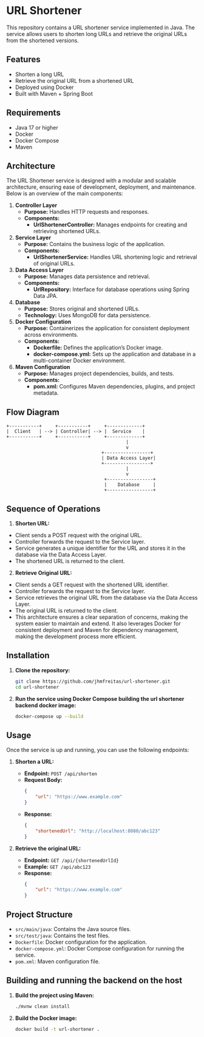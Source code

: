# URL Shortener

This repository contains a URL shortener service implemented in Java. The service allows users to shorten long URLs and retrieve the original URLs from the shortened versions.

## Features

- Shorten a long URL
- Retrieve the original URL from a shortened URL
- Deployed using Docker
- Built with Maven + Spring Boot

## Requirements

- Java 17 or higher
- Docker
- Docker Compose
- Maven

## Architecture
The URL Shortener service is designed with a modular and scalable architecture, ensuring ease of development, deployment, and maintenance. Below is an overview of the main components:

1. **Controller Layer**
   - **Purpose:** Handles HTTP requests and responses.
   - **Components:**
       - **UrlShortenerController:** Manages endpoints for creating and retrieving shortened URLs.
2. **Service Layer**
   - **Purpose:** Contains the business logic of the application.
   - **Components:**
      - **UrlShortenerService:** Handles URL shortening logic and retrieval of original URLs.
3. **Data Access Layer**
   - **Purpose:** Manages data persistence and retrieval.
   - **Components:**
      - **UrlRepository:** Interface for database operations using Spring Data JPA.
4. **Database**
   - **Purpose:** Stores original and shortened URLs.
   - **Technology:** Uses MongoDB for data persistence.
5. **Docker Configuration**
   - **Purpose:** Containerizes the application for consistent deployment across environments.
   - **Components:**
     - **Dockerfile:** Defines the application’s Docker image.
     - **docker-compose.yml:** Sets up the application and database in a multi-container Docker environment.
6. **Maven Configuration**
   - **Purpose:** Manages project dependencies, builds, and tests.
   - **Components:**
     - **pom.xml:** Configures Maven dependencies, plugins, and project metadata.

## Flow Diagram
```
+-----------+     +-----------+     +-------------+
|  Client   | --> | Controller| --> |  Service    |
+-----------+     +-----------+     +-------------+
                                            |
                                            v
                                   +-----------------+
                                   | Data Access Layer|
                                   +-----------------+
                                            |
                                            v
                                    +-----------------+
                                    |    Database     |
                                    +-----------------+
```
## Sequence of Operations

1. **Shorten URL:**

- Client sends a POST request with the original URL.
- Controller forwards the request to the Service layer.
- Service generates a unique identifier for the URL and stores it in the database via the Data Access Layer.
- The shortened URL is returned to the client.

2. **Retrieve Original URL:**

- Client sends a GET request with the shortened URL identifier.
- Controller forwards the request to the Service layer.
- Service retrieves the original URL from the database via the Data Access Layer.
- The original URL is returned to the client.
- This architecture ensures a clear separation of concerns, making the system easier to maintain and extend. It also leverages Docker for consistent deployment and Maven for dependency management, making the development process more efficient.

## Installation

1. **Clone the repository:**

    ```sh
    git clone https://github.com/jhmfreitas/url-shortener.git
    cd url-shortener
    ```

2. **Run the service using Docker Compose building the url shortener backend docker image:**

    ```sh
    docker-compose up --build
    ```

## Usage

Once the service is up and running, you can use the following endpoints:

1. **Shorten a URL:**

    - **Endpoint:** `POST /api/shorten`
    - **Request Body:**
      ```json
      {
          "url": "https://www.example.com"
      }
      ```
    - **Response:**
      ```json
      {
          "shortenedUrl": "http://localhost:8080/abc123"
      }
      ```

2. **Retrieve the original URL:**

    - **Endpoint:** `GET /api/{shortenedUrlId}`
    - **Example:** `GET /api/abc123`
    - **Response:**
      ```json
      {
          "url": "https://www.example.com"
      }
      ```

## Project Structure

- `src/main/java`: Contains the Java source files.
- `src/test/java`: Contains the test files.
- `Dockerfile`: Docker configuration for the application.
- `docker-compose.yml`: Docker Compose configuration for running the service.
- `pom.xml`: Maven configuration file.

## Building and running the backend on the host

1. **Build the project using Maven:**

    ```sh
    ./mvnw clean install
    ```

2. **Build the Docker image:**

    ```sh
    docker build -t url-shortener .
    ```